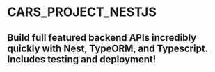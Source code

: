 # CARS_PROJECT_NESTJS

## Build full featured backend APIs incredibly quickly with Nest, TypeORM, and Typescript. Includes testing and deployment!
